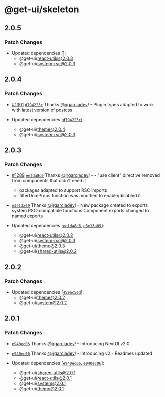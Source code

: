 # @get-ui/skeleton

## 2.0.5

### Patch Changes

- Updated dependencies []:
  - @get-ui/react-utils@2.0.3
  - @get-ui/system-rsc@2.0.3

## 2.0.4

### Patch Changes

- [#1301](https://github.com/get-ui/nextui/pull/1301) [`d794225c`](https://github.com/get-ui/nextui/commit/d794225cb75121db3a72f430739b4eaacd1cf8b7) Thanks [@jrgarciadev](https://github.com/jrgarciadev)! - Plugin types adapted to work with latest version of postcss

- Updated dependencies [[`d794225c`](https://github.com/get-ui/nextui/commit/d794225cb75121db3a72f430739b4eaacd1cf8b7)]:
  - @get-ui/theme@2.0.4
  - @get-ui/system-rsc@2.0.3

## 2.0.3

### Patch Changes

- [#1289](https://github.com/get-ui/nextui/pull/1289) [`eefda8d6`](https://github.com/get-ui/nextui/commit/eefda8d6e2088526e0dbb2026d807b53d2a97782) Thanks [@jrgarciadev](https://github.com/jrgarciadev)! - - "use client" directive removed from components that didn't need it

  - packages adapted to support RSC imports
  - filterDomProps function was modified to enable/disabled it

- [`e3e13a09`](https://github.com/get-ui/nextui/commit/e3e13a095f2347ff279c85e6a5d3798f36c6533f) Thanks [@jrgarciadev](https://github.com/jrgarciadev)! - New package created to exports system RSC-compatible functions
  Component exports changed to named exports
- Updated dependencies [[`eefda8d6`](https://github.com/get-ui/nextui/commit/eefda8d6e2088526e0dbb2026d807b53d2a97782), [`e3e13a09`](https://github.com/get-ui/nextui/commit/e3e13a095f2347ff279c85e6a5d3798f36c6533f)]:
  - @get-ui/react-utils@2.0.2
  - @get-ui/system-rsc@2.0.3
  - @get-ui/theme@2.0.3
  - @get-ui/shared-utils@2.0.2

## 2.0.2

### Patch Changes

- Updated dependencies [[`459ac5ed`](https://github.com/get-ui/nextui/commit/459ac5ed4537942517803ba14129226a791d6feb)]:
  - @get-ui/theme@2.0.2
  - @get-ui/system@2.0.2

## 2.0.1

### Patch Changes

- [`e940ec06`](https://github.com/get-ui/nextui/commit/e940ec06ac5e46340d5956fb7c455a6ab3de3140) Thanks [@jrgarciadev](https://github.com/jrgarciadev)! - Introducing NextUI v2.0

- [`e940ec06`](https://github.com/get-ui/nextui/commit/e940ec06ac5e46340d5956fb7c455a6ab3de3140) Thanks [@jrgarciadev](https://github.com/jrgarciadev)! - Introducing v2 - Readmes updated

- Updated dependencies [[`e940ec06`](https://github.com/get-ui/nextui/commit/e940ec06ac5e46340d5956fb7c455a6ab3de3140), [`e940ec06`](https://github.com/get-ui/nextui/commit/e940ec06ac5e46340d5956fb7c455a6ab3de3140)]:
  - @get-ui/shared-utils@2.0.1
  - @get-ui/react-utils@2.0.1
  - @get-ui/system@2.0.1
  - @get-ui/theme@2.0.1
